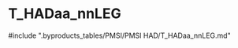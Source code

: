 # T_HADaa_nnLEG

<!-- ATTENTION : Ne pas supprimer ou modifier la ligne ci-dessous -->
#include ".byproducts_tables/PMSI/PMSI HAD/T_HADaa_nnLEG.md"
<!-- ATTENTION : Ne pas supprimer ou modifier la ligne ci-dessus -->
